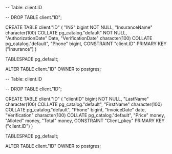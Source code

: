 -- Table: client.ID

-- DROP TABLE client."ID";

CREATE TABLE client."ID"
(
    "INS" bigint NOT NULL,
    "InsuranceName" character(100) COLLATE pg_catalog."default" NOT NULL,
    "AuthorizationDate" Date,
    "VerificationDate" character(100) COLLATE pg_catalog."default",
    "Phone" bigint,
    CONSTRAINT "client.ID" PRIMARY KEY ("Insurance")
)

TABLESPACE pg_default;

ALTER TABLE client."ID"
    OWNER to postgres;

-- Table: client.ID

-- DROP TABLE client."ID";

CREATE TABLE client."ID"
(
    "clientID" bigint NOT NULL,
    "LastName" character(100) COLLATE pg_catalog."default",
    "FirstName" character(100) COLLATE pg_catalog."default",
    "Phone" bigint,
    "InvoiceDate" date,
    "Verification" character(100) COLLATE pg_catalog."default",
    "Price" money,
    "Alloted" money,
    "Total" money,
    CONSTRAINT "Client_pkey" PRIMARY KEY ("client.ID")
)

TABLESPACE pg_default;

ALTER TABLE client."ID"
    OWNER to postgres;
